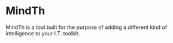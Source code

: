 MindTh
======

MindTh is a tool built for the purpose of adding a different kind of intelligence to your I.T. toolkit.
